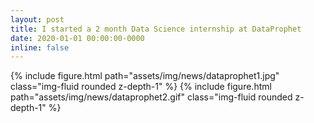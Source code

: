```yaml
---
layout: post
title: I started a 2 month Data Science internship at DataProphet
date: 2020-01-01 00:00:00-0000
inline: false
---
```


{% include figure.html path="assets/img/news/dataprophet1.jpg" class="img-fluid rounded z-depth-1" %}
{% include figure.html path="assets/img/news/dataprophet2.gif" class="img-fluid rounded z-depth-1" %}
